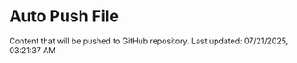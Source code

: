 # Auto Push File

Content that will be pushed to GitHub repository.
Last updated: 07/21/2025, 03:21:37 AM